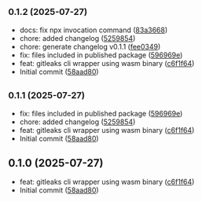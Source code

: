 ## <small>0.1.2 (2025-07-27)</small>

- docs: fix npx invocation command ([83a3668](https://github.com/0xts/gitleaks-cli/commit/83a3668))
- chore: added changelog ([5259854](https://github.com/0xts/gitleaks-cli/commit/5259854))
- chore: generate changelog v0.1.1 ([fee0349](https://github.com/0xts/gitleaks-cli/commit/fee0349))
- fix: files included in published package ([596969e](https://github.com/0xts/gitleaks-cli/commit/596969e))
- feat: gitleaks cli wrapper using wasm binary ([c6f1f64](https://github.com/0xts/gitleaks-cli/commit/c6f1f64))
- Initial commit ([58aad80](https://github.com/0xts/gitleaks-cli/commit/58aad80))

## <small>0.1.1 (2025-07-27)</small>

- fix: files included in published package ([596969e](https://github.com/0xts/gitleaks-cli/commit/596969e))
- chore: added changelog ([5259854](https://github.com/0xts/gitleaks-cli/commit/5259854))
- feat: gitleaks cli wrapper using wasm binary ([c6f1f64](https://github.com/0xts/gitleaks-cli/commit/c6f1f64))
- Initial commit ([58aad80](https://github.com/0xts/gitleaks-cli/commit/58aad80))

## 0.1.0 (2025-07-27)

- feat: gitleaks cli wrapper using wasm binary ([c6f1f64](https://github.com/0xts/gitleaks-cli/commit/c6f1f64))
- Initial commit ([58aad80](https://github.com/0xts/gitleaks-cli/commit/58aad80))
